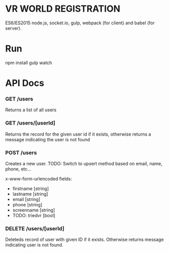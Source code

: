 # VR WORLD REGISTRATION
ES6/ES2015   node.js, socket.io, gulp, webpack (for client) and babel (for server).


# Run
npm install
gulp watch

# API Docs

### GET /users
Returns a list of all users

### GET /users/[userId]
Returns the record for the given user id if it exists, otherwise returns a message indicating the user is not found

### POST /users
Creates a new user. TODO: Switch to upsert method based on email, name, phone, etc...

x-www-form-urlencoded fields:
* firstname [string]
* lastname [string]
* email [string]
* phone [string]
* screenname [string]
* TODO: triedvr [bool]

### DELETE /users/[userId]
Deleteds record of user with given ID if it exists. Otherwise returns message indicating user is not found.
